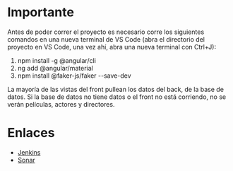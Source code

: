 # Importante

Antes de poder correr el proyecto es necesario corre los siguientes comandos 
en una nueva terminal de VS Code (abra el directorio del proyecto en VS Code, 
una vez ahí, abra una nueva terminal con Ctrl+J):

1. npm install -g @angular/cli
2. ng add @angular/material
3. npm install @faker-js/faker --save-dev

La mayoría de las vistas del front pullean los datos del back, de la base de datos.
Si la base de datos no tiene datos o el front no está corriendo, no se verán
películas, actores y directores.

# Enlaces
  - [Jenkins](http://157.253.238.75:8080/jenkins-isis2603/)
  - [Sonar](http://157.253.238.75:8080/sonar-isis2603/)
